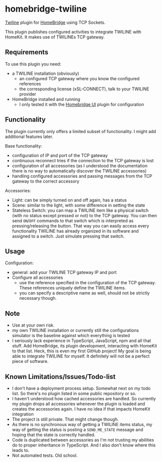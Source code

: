 # homebridge-twiline

</span>

[Twiline](https://twiline.com/) plugin for [HomeBridge](https://github.com/AndreasOttiger/homebridge-twiline) using TCP Sockets.

This plugin publishes configured activities to integrate TWILINE with HomeKit. It makes use of TWILINEs TCP gateway.

## Requirements
To use this plugin you need:

- a TWILINE installation (obviously)
  - an configured TCP gateway where you know the configured references
  - the corresponding license (xSL-CONNECT), talk to your TWILINE provider
- HomeBridge installed and running
  - I only tested it with the [Homebridge UI](https://github.com/homebridge/homebridge-config-ui-x) plugin for configuration

## Functionality
The plugin currently only offers a limited subset of functionality. I might add additional features later.

Base functionality:

- configuration of IP and port of the TCP gateway
- continuous reconnect tries if the connection to the TCP gateway is lost
- configuration of all accessories (as I understood the documentation there is no way to automatically discover the TWILINE accessories)
- handling configured accessories and passing messages from the TCP gateway to the correct accessory

Accessories:

- Light: can be simply turned on and off again, has a status
- Scene: similar to the light, with some difference in setting the state
- Stateless Switch: you can map a TWILINE item like a physical switch (with no status except pressed or not) to the TCP gateway. You can then send `ON`/`OFF` commands to that switch which is interpreted as pressing/releasing the button. That way you can easily access every functionality TWILINE has already organized in its software and assigned to a switch. Just simulate pressing that switch.

## Usage

Configuration:

- general: add your TWILINE TCP gateway IP and port
- Configure all accessories
  - use the reference specified in the configuration of the TCP gateway. These references uniquely define the TWILINE items.
  - you can specify a descriptive name as well, should not be strictly necessary though.

## Note

- Use at your own risk.
- my own TWILINE installation or currently still the configurations simulator is the baseline against which everything is tested
- I seriously lack experience in TypeScript, JavaScript, npm and all that stuff. Add HomeBridge, its plugin development, interacting with HomeKit to that list. Heck, this is even my first GitHub project! My goal is being able to integrate TWILINE for myself. It definitely will not be a perfect piece of software.

## Known Limitations/Issues/Todo-list
- I don't have a deployment process setup. Somewhat next on my todo list. So there's no plugin listed in some public repository or so.
- I haven't understood how cached accessories are handled. So currently my plugin drops all accessories whenever the plugin is loaded and creates the accessories again. I have no idea if that impacts HomeKit integration
- The project is still private. That might change though.
- As there is no synchronous way of getting a TWILINE items status, my way of getting the status is posting a `SEND_ME_STATE` message and hoping that the state is correctly handled.
- Code is duplicated between accessories as I'm not trusting my abilities do to proper inheritance in TypeScript. And I also don't know where this leads to.
- Not automated tests. Old school.